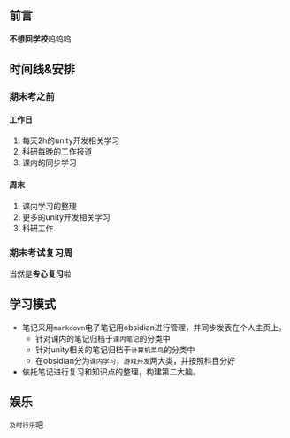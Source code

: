 ## 前言

**不想回学校**呜呜呜

## 时间线&安排

### 期末考之前

#### 工作日

1. 每天2h的unity开发相关学习
2. 科研每晚的工作报道
3. 课内的同步学习

#### 周末

1. 课内学习的整理
2. 更多的unity开发相关学习
3. 科研工作

### 期末考试复习周

当然是**专心复习**啦

## 学习模式

- 笔记采用`markdown`电子笔记用obsidian进行管理，并同步发表在个人主页上。
  - 针对课内的笔记归档于`课内笔记`的分类中
  - 针对unity相关的笔记归档于`计算机菜鸟`的分类中
  - 在obsidian分为`课内学习`，`游戏开发`两大类，并按照科目分好
- 依托笔记进行复习和知识点的整理，构建第二大脑。

## 娱乐

`及时行乐`吧








